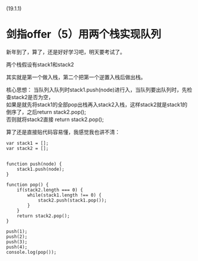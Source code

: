 (19.1.1)
# 剑指offer（5）用两个栈实现队列

新年到了，算了，还是好好学习吧，明天要考试了。   

两个栈假设有stack1和stack2   

其实就是第一个做入栈，第二个把第一个逆置入栈后做出栈。    

核心思想： 当队列入队列时stack1.push(node)进行入，当队列要出队列时，先检查stack2是否为空，     
如果是就先将stack1的全部pop出栈再入stack2入栈，这样stack2就是stack1的倒序了，之后return stack2.pop();     
否则就将stack2直接 return    stack2.pop();  

算了还是直接贴代码容易懂，我感觉我也讲不清：   


	var stack1 = [];
	var stack2 = [];
	
	
	function push(node) {
	    stack1.push(node);
	}
	
	function pop() {
	    if(stack2.length === 0) {
	        while(stack1.length !== 0) {
	            stack2.push(stack1.pop());
	        }
	    }
	    return stack2.pop();
	}
	
	push(1);
	push(2);
	push(3);
	push(4);
	console.log(pop());